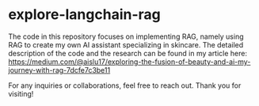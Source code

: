 # explore-langchain-rag

The code in this repository focuses on implementing RAG, namely using RAG to create my own AI assistant specializing in skincare.
The detailed description of the code and the research can be found in my article here: https://medium.com/@aislu17/exploring-the-fusion-of-beauty-and-ai-my-journey-with-rag-7dcfe7c3be11

For any inquiries or collaborations, feel free to reach out. Thank you for visiting!

